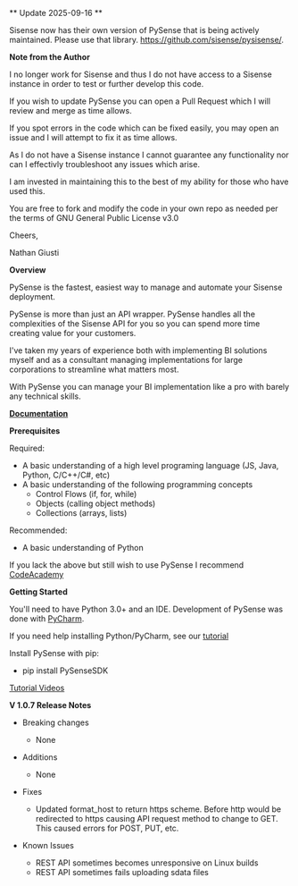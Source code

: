 ** Update 2025-09-16 **

Sisense now has their own version of PySense that is being actively maintained. Please use that library. 
https://github.com/sisense/pysisense/.

**Note from the Author**

I no longer work for Sisense and thus I do not have access to a Sisense instance in order to test or further develop this code. 

If you wish to update PySense you can open a Pull Request which I will review and merge as time allows. 

If you spot errors in the code which can be fixed easily, you may open an issue and I will attempt to fix it as time allows. 

As I do not have a Sisense instance I cannot guarantee any functionality nor can I effectivly troubleshoot any issues which arise. 

I am invested in maintaining this to the best of my ability for those who have used this. 

You are free to fork and modify the code in your own repo as needed per the terms of GNU General Public License v3.0

Cheers, 

Nathan Giusti

**Overview**

PySense is the fastest, easiest way to manage and automate your Sisense deployment. 

PySense is more than just an API wrapper. PySense handles all the complexities of the Sisense API for you so you can spend more time creating value for your customers. 

I've taken my years of experience both with implementing BI solutions myself and as a consultant managing implementations for large corporations to streamline what matters most. 

With PySense you can manage your BI implementation like a pro with barely any technical skills. 

**[Documentation](https://htmlpreview.github.io/?https://github.com/nathangiusti/PySense/blob/master/Documentation/index.html)**

**Prerequisites**

Required: 
- A basic understanding of a high level programing language (JS, Java, Python, C/C++/C#, etc)
- A basic understanding of the following programming concepts
    - Control Flows (if, for, while)
    - Objects (calling object methods)
    - Collections (arrays, lists)

Recommended:
- A basic understanding of Python 

If you lack the above but still wish to use PySense I recommend [CodeAcademy](https://www.codecademy.com/learn/learn-python-3)

**Getting Started**

You'll need to have Python 3.0+ and an IDE. Development of PySense was done with [PyCharm](https://www.jetbrains.com/pycharm/).

If you need help installing Python/PyCharm, see our [tutorial](https://github.com/nathangiusti/PySense/raw/master/Installing%20Python.pptx)

Install PySense with pip:
- pip install PySenseSDK

[Tutorial Videos](https://www.youtube.com/playlist?list=PL0xO3VH5OF2JD2KiZs_41zvKvPyebg6MW)

**V 1.0.7 Release Notes**

- Breaking changes
    - None

- Additions
    - None
  
- Fixes
    - Updated format_host to return https scheme. Before http would be redirected to https causing API request method to change to GET. This caused errors for POST, PUT, etc.
    
- Known Issues
    - REST API sometimes becomes unresponsive on Linux builds
    - REST API sometimes fails uploading sdata files
    

